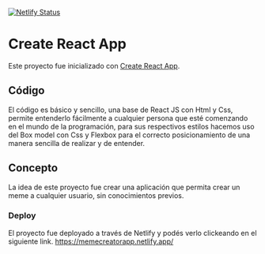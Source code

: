 [![Netlify Status](https://api.netlify.com/api/v1/badges/f4d95dc2-8cce-4980-b083-1367d4e12cdd/deploy-status)](https://app.netlify.com/sites/memecreatorapp/deploys)

# Create React App
Este proyecto fue inicializado con [Create React App](https://github.com/facebook/create-react-app).

## Código
 El código es básico y sencillo, una base de React JS con Html y Css, permite entenderlo fácilmente a cualquier persona que esté comenzando en el mundo de la programación, 
para sus respectivos estilos hacemos uso del Box model con Css y Flexbox para el correcto posicionamiento de una manera sencilla de realizar y de entender.

## Concepto
 La idea de este proyecto fue crear una aplicación que permita crear un meme a cualquier usuario, sin conocimientos previos.

### Deploy
 El proyecto fue deployado a través de Netlify y podés verlo clickeando en el siguiente link.
https://memecreatorapp.netlify.app/

